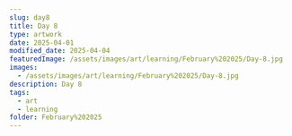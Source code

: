 ```yaml
---
slug: day8
title: Day 8
type: artwork
date: 2025-04-01
modified_date: 2025-04-04
featuredImage: /assets/images/art/learning/February%202025/Day-8.jpg
images:
  - /assets/images/art/learning/February%202025/Day-8.jpg
description: Day 8
tags:
  - art
  - learning
folder: February%202025
---
```

